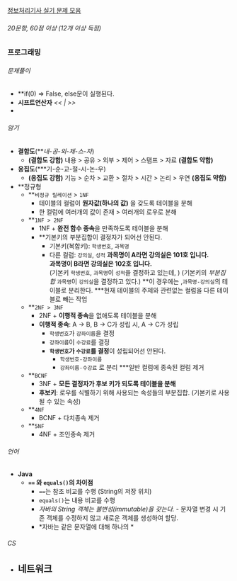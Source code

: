 [정보처리기사 실기 문제 모음](https://chobopark.tistory.com/476)
###### 20문항, 60점 이상 (12개 이상 득점)

### 프로그래밍
###### 문제풀이 
- **if(0) => False, else문이 실행된다.
- **시프트연산자** *<< | >>*
- 
###### 암기
- **결합도**(***내-공-외-제-스-자*)
	- **(결합도 강함)** 내용 > 공유 > 외부 > 제어 > 스탬프 > 자료 **(결합도 약함)**
- **응집도**(***기-순-교-절-시-논-우)
	- **(응집도 강함)**  기능 > 순차 > 교환 > 절차 > 시간 > 논리 > 우연 **(응집도 약함)**
- **정규형
	- **`비정규 릴레이션` > `1NF`
		- 테이블의 컬럼이 **원자값(하나의 값)** 을 갖도록 테이블을 분해
		- 한 컬럼에 여러개의 값이 존재 > 여러개의 로우로 분해
	- **`1NF > 2NF`
		- 1NF + **완전 함수 종속**을 만족하도록 테이블을 분해
		- **기본키의 부분집합이 결정자가 되어선 안된다.
			- 기본키(복합키): `학생번호`, `과목명`
			- 다른 컬럼: `강의실`, `성적` 
				**과목명이 A라면 강의실은 101호 입니다.**    
				**과목명이 B라면 강의실은 102호 입니다.**    
			(기본키 `학생번호`, `과목명`이 `성적`을 결정하고 있는데, )
			(기본키의 *부분집합* `과목명`이 `강의실`을 결정하고 있다.)
			**이 경우에는 ,`과목명-강의실`의 테이블로 분리한다.
			***현재 테이블의 주제와 관련없는 컬럼을 다른 테이블로 빼는 작업
	- **`2NF > 3NF`
		- 2NF + **이행적 종속**을 없애도록 테이블을 분해
		- **이행적 종속**: A -> B, B -> C가 성립 시, A -> C가 성립
			- `학생번호`가 `강좌이름`을 결정
			- `강좌이름`이 `수강료`를 결정
			- **`학생번호`가 `수강료`를 결정**이 성립되어선 안된다.
				- `학생번호-강좌이름`
				- `강좌이름-수강료` 
				로 분리
			***일반 컬럼에 종속된 컬럼 제거
	- **`BCNF`
		- 3NF + **모든 결정자가 후보 키가 되도록 테이블을 분해**
		- **후보키**: 로우를 식별하기 위해 사용되는 속성들의 부분집합. (기본키로 사용될 수 있는 속성)
	- **`4NF`
		- BCNF + 다치종속 제거
	- **`5NF`
		- 4NF + 조인종속 제거
###### 언어
- **Java**
	- **`==` 와 `equals()`의 차이점**
		- `==`는 참조 비교를 수행 (String의 저장 위치)
		- `equals()`는 내용 비교를 수행
		- *자바의 String 객체는 불변성(immutable)을 갖는다.* - 문자열 변경 시 기존 객체를 수정하지 않고 새로운 객체를 생성하여 할당.
		- *자바는 같은 문자열에 대해 하나의 *
###### CS
- 네트워크
	- 